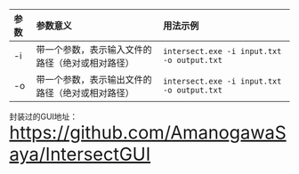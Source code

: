 | **参数** | **参数意义**                                     | **用法示例**                               |
| :------- | :----------------------------------------------- | :----------------------------------------- |
| -i       | 带一个参数，表示输入文件的路径（绝对或相对路径） | `intersect.exe -i input.txt -o output.txt` |
| -o       | 带一个参数，表示输出文件的路径（绝对或相对路径） | `intersect.exe -i input.txt -o output.txt` |

封装过的GUI地址：<font size = 6>https://github.com/AmanogawaSaya/IntersectGUI</font>



